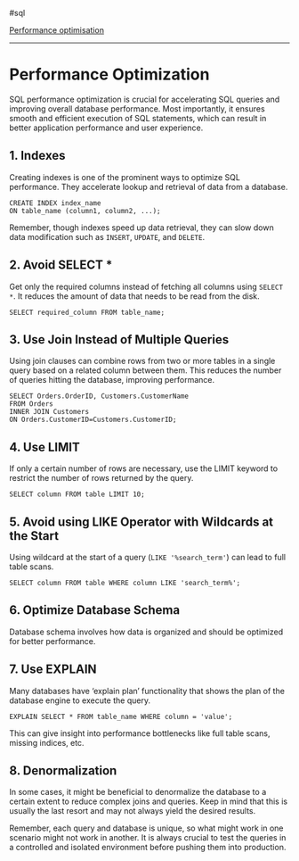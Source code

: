 #sql 

[Performance optimisation](SQL.md#Performance%20optimisation)

---
# Performance Optimization

SQL performance optimization is crucial for accelerating SQL queries and improving overall database performance. Most importantly, it ensures smooth and efficient execution of SQL statements, which can result in better application performance and user experience.

## 1. Indexes

Creating indexes is one of the prominent ways to optimize SQL performance. They accelerate lookup and retrieval of data from a database.

```
CREATE INDEX index_name
ON table_name (column1, column2, ...);
```

Remember, though indexes speed up data retrieval, they can slow down data modification such as `INSERT`, `UPDATE`, and `DELETE`.

## 2. Avoid SELECT *

Get only the required columns instead of fetching all columns using `SELECT *`. It reduces the amount of data that needs to be read from the disk.

```
SELECT required_column FROM table_name;
```

## 3. Use Join Instead of Multiple Queries

Using join clauses can combine rows from two or more tables in a single query based on a related column between them. This reduces the number of queries hitting the database, improving performance.

```
SELECT Orders.OrderID, Customers.CustomerName
FROM Orders
INNER JOIN Customers
ON Orders.CustomerID=Customers.CustomerID;
```

## 4. Use LIMIT

If only a certain number of rows are necessary, use the LIMIT keyword to restrict the number of rows returned by the query.

```
SELECT column FROM table LIMIT 10;
```

## 5. Avoid using LIKE Operator with Wildcards at the Start

Using wildcard at the start of a query (`LIKE '%search_term'`) can lead to full table scans.

```
SELECT column FROM table WHERE column LIKE 'search_term%';
```

## 6. Optimize Database Schema

Database schema involves how data is organized and should be optimized for better performance.

## 7. Use EXPLAIN

Many databases have ‘explain plan’ functionality that shows the plan of the database engine to execute the query.

```
EXPLAIN SELECT * FROM table_name WHERE column = 'value';
```

This can give insight into performance bottlenecks like full table scans, missing indices, etc.

## 8. Denormalization

In some cases, it might be beneficial to denormalize the database to a certain extent to reduce complex joins and queries. Keep in mind that this is usually the last resort and may not always yield the desired results.

Remember, each query and database is unique, so what might work in one scenario might not work in another. It is always crucial to test the queries in a controlled and isolated environment before pushing them into production.